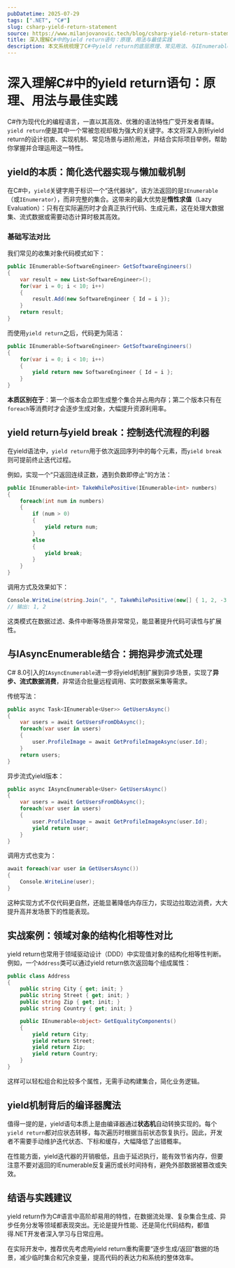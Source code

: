 ```yaml
---
pubDatetime: 2025-07-29
tags: [".NET", "C#"]
slug: csharp-yield-return-statement
source: https://www.milanjovanovic.tech/blog/csharp-yield-return-statement
title: 深入理解C#中的yield return语句：原理、用法与最佳实践
description: 本文系统梳理了C#中yield return的底层原理、常见用法、与IEnumerable/IAsyncEnumerable的结合方式，并辅以详细代码示例和实际开发中的应用场景分析，是一篇权威且实用的技术分享长文。
---
```


# 深入理解C#中的yield return语句：原理、用法与最佳实践

C#作为现代化的编程语言，一直以其高效、优雅的语法特性广受开发者青睐。`yield return`便是其中一个常被忽视却极为强大的关键字。本文将深入剖析yield return的设计初衷、实现机制、常见场景与进阶用法，并结合实际项目举例，帮助你掌握并合理运用这一特性。

## yield的本质：简化迭代器实现与懒加载机制

在C#中，`yield`关键字用于标识一个“迭代器块”，该方法返回的是`IEnumerable`（或`IEnumerator`），而非完整的集合。这带来的最大优势是**惰性求值**（Lazy Evaluation）：只有在实际遍历时才会真正执行代码、生成元素，这在处理大数据集、流式数据或需要动态计算时极其高效。

### 基础写法对比

我们常见的收集对象代码模式如下：

```csharp
public IEnumerable<SoftwareEngineer> GetSoftwareEngineers()
{
    var result = new List<SoftwareEngineer>();
    for(var i = 0; i < 10; i++)
    {
        result.Add(new SoftwareEngineer { Id = i });
    }
    return result;
}
```

而使用`yield return`之后，代码更为简洁：

```csharp
public IEnumerable<SoftwareEngineer> GetSoftwareEngineers()
{
    for(var i = 0; i < 10; i++)
    {
        yield return new SoftwareEngineer { Id = i };
    }
}
```

**本质区别在于**：第一个版本会立即生成整个集合并占用内存；第二个版本只有在`foreach`等消费时才会逐步生成对象，大幅提升资源利用率。

## yield return与yield break：控制迭代流程的利器

在yield语法中，`yield return`用于依次返回序列中的每个元素，而`yield break`则可提前终止迭代过程。

例如，实现一个“只返回连续正数，遇到负数即停止”的方法：

```csharp
public IEnumerable<int> TakeWhilePositive(IEnumerable<int> numbers)
{
    foreach(int num in numbers)
    {
        if (num > 0)
        {
            yield return num;
        }
        else
        {
            yield break;
        }
    }
}
```

调用方式及效果如下：

```csharp
Console.WriteLine(string.Join(", ", TakeWhilePositive(new[] { 1, 2, -3, 4 })));
// 输出: 1, 2
```

这类模式在数据过滤、条件中断等场景非常常见，能显著提升代码可读性与扩展性。

## 与IAsyncEnumerable结合：拥抱异步流式处理

C# 8.0引入的`IAsyncEnumerable`进一步将yield机制扩展到异步场景，实现了**异步、流式数据消费**，非常适合批量远程调用、实时数据采集等需求。

传统写法：

```csharp
public async Task<IEnumerable<User>> GetUsersAsync()
{
    var users = await GetUsersFromDbAsync();
    foreach(var user in users)
    {
        user.ProfileImage = await GetProfileImageAsync(user.Id);
    }
    return users;
}
```

异步流式yield版本：

```csharp
public async IAsyncEnumerable<User> GetUsersAsync()
{
    var users = await GetUsersFromDbAsync();
    foreach(var user in users)
    {
        user.ProfileImage = await GetProfileImageAsync(user.Id);
        yield return user;
    }
}
```

调用方式也变为：

```csharp
await foreach(var user in GetUsersAsync())
{
    Console.WriteLine(user);
}
```

这种实现方式不仅代码更自然，还能显著降低内存压力，实现边拉取边消费，大大提升高并发场景下的性能表现。

## 实战案例：领域对象的结构化相等性对比

yield return也常用于领域驱动设计（DDD）中实现值对象的结构化相等性判断。例如，一个`Address`类可以通过yield return依次返回每个组成属性：

```csharp
public class Address
{
    public string City { get; init; }
    public string Street { get; init; }
    public string Zip { get; init; }
    public string Country { get; init; }

    public IEnumerable<object> GetEqualityComponents()
    {
        yield return City;
        yield return Street;
        yield return Zip;
        yield return Country;
    }
}
```

这样可以轻松组合和比较多个属性，无需手动构建集合，简化业务逻辑。

## yield机制背后的编译器魔法

值得一提的是，yield语句本质上是由编译器通过**状态机**自动转换实现的。每个`yield return`都对应状态转移，每次遍历时根据当前状态恢复执行。因此，开发者不需要手动维护迭代状态、下标和缓存，大幅降低了出错概率。

在性能方面，yield迭代器的开销极低，且由于延迟执行，能有效节省内存，但要注意不要对返回的IEnumerable反复遍历或长时间持有，避免外部数据被篡改或失效。

## 结语与实践建议

yield return作为C#语言中高阶却易用的特性，在数据流处理、复杂集合生成、异步任务分发等领域都表现突出。无论是提升性能、还是简化代码结构，都值得.NET开发者深入学习与日常应用。

在实际开发中，推荐优先考虑用yield return重构需要“逐步生成/返回”数据的场景，减少临时集合和冗余变量，提高代码的表达力和系统的整体效率。
